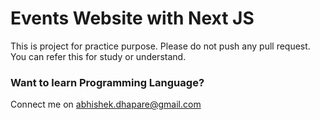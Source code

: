 # Events Website with Next JS

This is project for practice purpose. Please do not push any pull request. You can refer this for study or understand.

### Want to learn Programming Language?

Connect me on abhishek.dhapare@gmail.com
